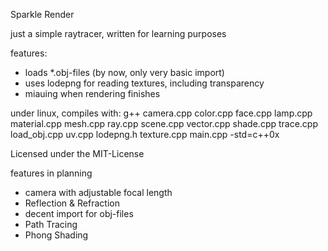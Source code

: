 Sparkle Render

just a simple raytracer, written for learning purposes

features:
* loads *.obj-files (by now, only very basic import)
* uses lodepng for reading textures, including transparency
* miauing when rendering finishes

under linux, compiles with:
g++ camera.cpp color.cpp face.cpp lamp.cpp material.cpp mesh.cpp ray.cpp scene.cpp vector.cpp shade.cpp trace.cpp load_obj.cpp uv.cpp lodepng.h texture.cpp main.cpp -std=c++0x

Licensed under the MIT-License

features in planning
* camera with adjustable focal length
* Reflection & Refraction
* decent import for obj-files
* Path Tracing
* Phong Shading
